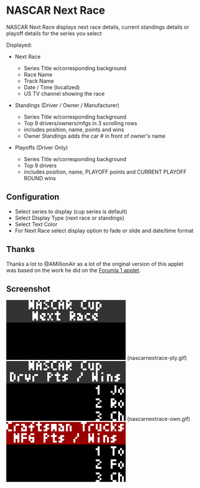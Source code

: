 # NASCAR Next Race

NASCAR Next Race displays next race details, current standings details or playoff details for the series you select

Displayed:

- Next Race
  - Series Title w/corresponding background
  - Race Name
  - Track Name
  - Date / Time (localized)
  - US TV channel showing the race

- Standings (Driver / Owner / Manufacturer)
  - Series Title w/corresponding background
  - Top 9 drivers/owners/mfgs in 3 scrolling rows
  - includes position, name, points and wins
  - Owner Standings adds the car # in front of owner's name

- Playoffs (Driver Only)
  - Series Title w/corresponding background
  - Top 9 drivers
  - includes position, name, PLAYOFF points and CURRENT PLAYOFF ROUND wins

## Configuration
- Select series to display (cup series is default)
- Select Display Type (next race or standings)
- Select Text Color
- For Next Race select display option to fade or slide and date/time format

## Thanks

Thanks a lot to @AMillionAir as a lot of the original version of this applet was based on the work he did on the [Forumla 1 applet](../formula1/).

## Screenshot

![](nascarnextrace-nri.gif) (nascarnextrace-ply.gif)
![](nascarnextrace-drv.gif) (nascarnextrace-own.gif)
![](nascarnextrace-mfg.gif)
